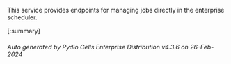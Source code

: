 






This service provides endpoints for managing jobs directly in the enterprise scheduler.

[:summary]

###### Auto generated by Pydio Cells Enterprise Distribution v4.3.6 on 26-Feb-2024
